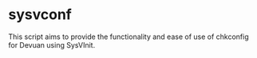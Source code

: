 # sysvconf
This script aims to provide the functionality and ease of use of chkconfig for Devuan using SysVInit.
